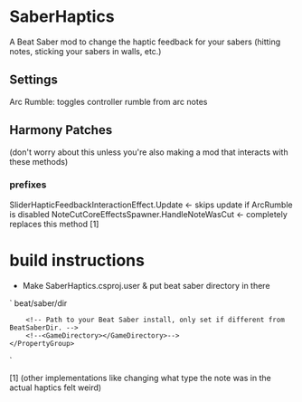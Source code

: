 # SaberHaptics
A Beat Saber mod to change the haptic feedback for your sabers (hitting notes, sticking your sabers in walls, etc.)


## Settings
Arc Rumble: toggles controller rumble from arc notes


## Harmony Patches
(don't worry about this unless you're also making a mod that interacts with these methods)

### prefixes
SliderHapticFeedbackInteractionEffect.Update <- skips update if ArcRumble is disabled
NoteCutCoreEffectsSpawner.HandleNoteWasCut <- completely replaces this method [1]



# build instructions
- Make SaberHaptics.csproj.user & put beat saber directory in there

`<?xml version="1.0" encoding="utf-8"?>
<Project>
	<PropertyGroup>
		<BeatSaberDir>beat/saber/dir</BeatSaberDir>
		
		<!-- Path to your Beat Saber install, only set if different from BeatSaberDir. -->
		<!--<GameDirectory></GameDirectory>-->
	</PropertyGroup>
</Project>`


[1] (other implementations like changing what type the note was in the actual haptics felt weird)